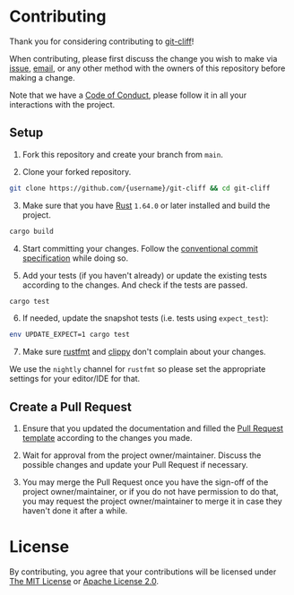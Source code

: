 # Contributing

Thank you for considering contributing to [git-cliff](https://github.com/orhun/git-cliff)!

When contributing, please first discuss the change you wish to make via [issue](https://github.com/orhun/git-cliff/issues),
[email](mailto:orhunparmaksiz@gmail.com), or any other method with the owners of this repository before making a change.

Note that we have a [Code of Conduct](./CODE_OF_CONDUCT.md), please follow it in all your interactions with the project.

## Setup

1. Fork this repository and create your branch from `main`.

2. Clone your forked repository.

```sh
git clone https://github.com/{username}/git-cliff && cd git-cliff
```

3. Make sure that you have [Rust](https://www.rust-lang.org/) `1.64.0` or later installed and build the project.

```sh
cargo build
```

4. Start committing your changes. Follow the [conventional commit specification](https://www.conventionalcommits.org/) while doing so.

5. Add your tests (if you haven't already) or update the existing tests according to the changes. And check if the tests are passed.

```sh
cargo test
```

6. If needed, update the snapshot tests (i.e. tests using `expect_test`):

```sh
env UPDATE_EXPECT=1 cargo test
```

7. Make sure [rustfmt](https://github.com/rust-lang/rustfmt) and [clippy](https://github.com/rust-lang/rust-clippy) don't complain about your changes.

We use the `nightly` channel for `rustfmt` so please set the appropriate settings for your editor/IDE for that.

## Create a Pull Request

1. Ensure that you updated the documentation and filled the [Pull Request template](./.github/PULL_REQUEST_TEMPLATE.md) according to the changes you made.

2. Wait for approval from the project owner/maintainer. Discuss the possible changes and update your Pull Request if necessary.

3. You may merge the Pull Request once you have the sign-off of the project owner/maintainer, or if you do not have permission to do that, you may request the project owner/maintainer to merge it in case they haven't done it after a while.

# License

By contributing, you agree that your contributions will be licensed under [The MIT License](./LICENSE-MIT) or [Apache License 2.0](./LICENSE-APACHE).
